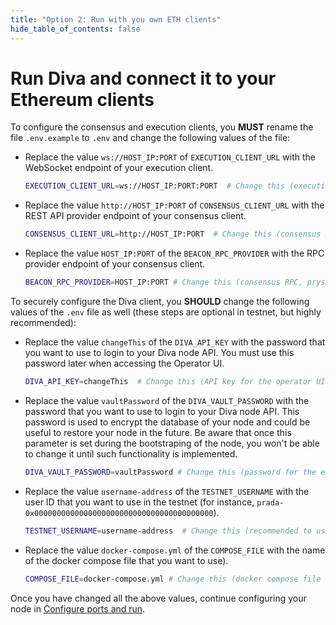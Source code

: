 ```yaml
---
title: "Option 2: Run with you own ETH clients"
hide_table_of_contents: false
---
```


# Run Diva and connect it to your Ethereum clients

To configure the consensus and execution clients, you **MUST** rename the file `.env.example` to `.env` and change the following values of the file:

- Replace the value `ws://HOST_IP:PORT` of `EXECUTION_CLIENT_URL` with the WebSocket endpoint of your execution client.
  ```bash
  EXECUTION_CLIENT_URL=ws://HOST_IP:PORT:PORT  # Change this (execution RPC WebSocket, geth example: ws://HOST_IP:PORT:8546)
  ```

- Replace the value `http://HOST_IP:PORT` of `CONSENSUS_CLIENT_URL` with the REST API provider endpoint of your consensus client.

  ```bash
  CONSENSUS_CLIENT_URL=http://HOST_IP:PORT  # Change this (consensus REST API, prysm example: http://HOST_IP:3500)
  ```

- Replace the value `HOST_IP:PORT` of the `BEACON_RPC_PROVIDER` with the RPC provider endpoint of your consensus client.

  ```bash
  BEACON_RPC_PROVIDER=HOST_IP:PORT # Change this (consensus RPC, prysm example: http://HOST_IP:4000)
  ```

To securely configure the Diva client, you **SHOULD** change the following values of the `.env` file  as well (these steps are optional in testnet, but highly recommended):

- Replace the value `changeThis` of the `DIVA_API_KEY` with the password that you want to use to login to your Diva node API. You must use this password later when accessing the Operator UI.

  ```bash
  DIVA_API_KEY=changeThis  # Change this (API key for the operator UI)
  ```

- Replace the value `vaultPassword` of the `DIVA_VAULT_PASSWORD` with the password that you want to use to login to your Diva node API. This password is used to encrypt the database of your node and could be useful to restore your node in the future. Be aware that once this parameter is set during the bootstraping of the node, you won't be able to change it until such functionality is implemented.

  ```bash
  DIVA_VAULT_PASSWORD=vaultPassword # Change this (password for the encrypted vault)
  ```

- Replace the value `username-address` of the `TESTNET_USERNAME` with the user ID that you want to use in the testnet (for instance, `prada-0x0000000000000000000000000000000000000000`).

  ```bash
  TESTNET_USERNAME=username-address  # Change this (recommended to username of the operator and ethereum address)
  ```
  
- Replace the value `docker-compose.yml` of the `COMPOSE_FILE` with the name of the docker compose file that you want to use).

  ```bash
  COMPOSE_FILE=docker-compose.yml # Change this (docker compose file name)
  ```

Once you have changed all the above values, continue configuring your node in [Configure ports and run](configure).
